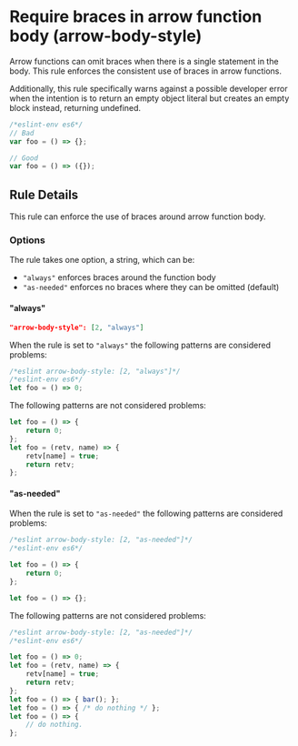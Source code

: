 # Require braces in arrow function body (arrow-body-style)

Arrow functions can omit braces when there is a single statement in the body. This rule enforces the consistent use of braces in arrow functions.

Additionally, this rule specifically warns against a possible developer error when the intention is to return an empty object literal but creates an empty block instead, returning undefined.

```js
/*eslint-env es6*/
// Bad
var foo = () => {};

// Good
var foo = () => ({});
```

## Rule Details

This rule can enforce the use of braces around arrow function body.

### Options

The rule takes one option, a string, which can be:

* `"always"` enforces braces around the function body
* `"as-needed"` enforces no braces where they can be omitted (default)

#### "always"

```json
"arrow-body-style": [2, "always"]
```

When the rule is set to `"always"` the following patterns are considered problems:

```js
/*eslint arrow-body-style: [2, "always"]*/
/*eslint-env es6*/
let foo = () => 0;
```

The following patterns are not considered problems:

```js
let foo = () => {
    return 0;
};
let foo = (retv, name) => {
    retv[name] = true;
    return retv;
};
```

#### "as-needed"

When the rule is set to `"as-needed"` the following patterns are considered problems:

```js
/*eslint arrow-body-style: [2, "as-needed"]*/
/*eslint-env es6*/

let foo = () => {
    return 0;
};

let foo = () => {};
```

The following patterns are not considered problems:

```js
/*eslint arrow-body-style: [2, "as-needed"]*/
/*eslint-env es6*/

let foo = () => 0;
let foo = (retv, name) => {
    retv[name] = true;
    return retv;
};
let foo = () => { bar(); };
let foo = () => { /* do nothing */ };
let foo = () => {
    // do nothing.
};
```
